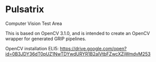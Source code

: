 # Pulsatrix
Computer Vision Test Area

This is based on OpenCV 3.1.0, and is intended to create an OpenCV wrapper for generated GRIP pipelines.

OpenCV installation ELI5:
https://drive.google.com/open?id=0B3JDY36dT0pUZ1NwTDYwdURYR1B2alVtbFZwcXZjWmdvM253
